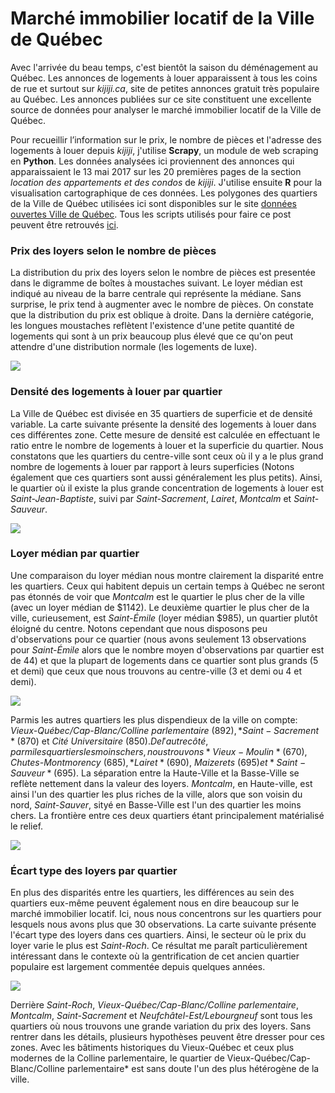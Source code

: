 Marché immobilier locatif de la Ville de Québec
================

Avec l'arrivée du beau temps, c'est bientôt la saison du déménagement au Québec. Les annonces de logements à louer apparaissent à tous les coins de rue et surtout sur *kijiji.ca*, site de petites annonces gratuit très populaire au Québec. Les annonces publiées sur ce site constituent une excellente source de données pour analyser le marché immobilier locatif de la Ville de Québec.

Pour recueillir l’information sur le prix, le nombre de pièces et l'adresse des logements à louer depuis *kijiji*, j'utilise **Scrapy**, un module de web scraping en **Python**. Les données analysées ici proviennent des annonces qui apparaissaient le 13 mai 2017 sur les 20 premières pages de la section *location des appartements et des condos* de *kijiji*. J'utilise ensuite **R** pour la visualisation cartographique de ces données. Les polygones des quartiers de la Ville de Québec utilisées ici sont disponibles sur le site [données ouvertes Ville de Québec](http://donnees.ville.quebec.qc.ca/donne_details.aspx?jdid=9). Tous les scripts utilisés pour faire ce post peuvent être retrouvés [ici](https://github.com/chuyachia/kijiji_map).

### Prix des loyers selon le nombre de pièces

La distribution du prix des loyers selon le nombre de pièces est presentée dans le digramme de boîtes à moustaches suivant. Le loyer médian est indiqué au niveau de la barre centrale qui représente la médiane. Sans surprise, le prix tend à augmenter avec le nombre de pièces. On constate que la distribution du prix est oblique à droite. Dans la dernière catégorie, les longues moustaches reflètent l'existence d'une petite quantité de logements qui sont à un prix beaucoup plus élevé que ce qu'on peut attendre d'une distribution normale (les logements de luxe).

![](kijiji_md_files/figure-markdown_github/unnamed-chunk-2-1.png)

### Densité des logements à louer par quartier

La Ville de Québec est divisée en 35 quartiers de superficie et de densité variable. La carte suivante présente la densité des logements à louer dans ces différentes zone. Cette mesure de densité est calculée en effectuant le ratio entre le nombre de logements à louer et la superficie du quartier. Nous constatons que les quartiers du centre-ville sont ceux où il y a le plus grand nombre de logements à louer par rapport à leurs superficies (Notons également que ces quartiers sont aussi généralement les plus petits). Ainsi, le quartier où il existe la plus grande concentration de logements à louer est *Saint-Jean-Baptiste*, suivi par *Saint-Sacrement*, *Lairet*, *Montcalm* et *Saint-Sauveur*.

![](kijiji_md_files/figure-markdown_github/unnamed-chunk-4-1.png)

### Loyer médian par quartier

Une comparaison du loyer médian nous montre clairement la disparité entre les quartiers. Ceux qui habitent depuis un certain temps à Québec ne seront pas étonnés de voir que *Montcalm* est le quartier le plus cher de la ville (avec un loyer médian de $1142). Le deuxième quartier le plus cher de la ville, curieusement, est *Saint-Émile* (loyer médian $985), un quartier plutôt éloigné du centre. Notons cependant que nous disposons peu d'observations pour ce quartier (nous avons seulement 13 observations pour *Saint-Émile* alors que le nombre moyen d'observations par quartier est de 44) et que la plupart de logements dans ce quartier sont plus grands (5 et demi) que ceux que nous trouvons au centre-ville (3 et demi ou 4 et demi). 

![](kijiji_md_files/figure-markdown_github/unnamed-chunk-5-1.png)

Parmis les autres quartiers les plus dispendieux de la ville on compte: *Vieux-Québec/Cap-Blanc/Colline parlementaire* ($892), *Saint-Sacrement* ($870) et *Cité Universitaire* ($850). De l'autre côté, parmi les quartiers les moins chers, nous trouvons *Vieux-Moulin* ($670), *Chutes-Montmorency* ($685), *Lairet* ($690), *Maizerets* ($695) et *Saint-Sauveur* ($695). La séparation entre la Haute-Ville et la Basse-Ville se reflète nettement dans la valeur des loyers. *Montcalm*, en Haute-ville, est ainsi l'un des quartier les plus riches de la ville, alors que son voisin du nord, *Saint-Sauver*, sityé en Basse-Ville est l'un des quartier les moins chers. La frontière entre ces deux quartiers étant principalement matérialisé le relief.


![](https://upload.wikimedia.org/wikipedia/commons/6/61/Escalier_des_Franciscains_02.jpg)

### Écart type des loyers par quartier

En plus des disparités entre les quartiers, les différences au sein des quartiers eux-même peuvent également nous en dire beaucoup sur le marché immobilier locatif. Ici, nous nous concentrons sur les quartiers pour lesquels nous avons plus que 30 observations. La carte suivante présente l'écart type des loyers dans ces quartiers. Ainsi, le secteur où le prix du loyer varie le plus est *Saint-Roch*. Ce résultat me paraît particulièrement intéressant dans le contexte où la gentrification de cet ancien quartier populaire est largement commentée depuis quelques années. 

![](kijiji_md_files/figure-markdown_github/unnamed-chunk-6-1.png)

Derrière *Saint-Roch*, *Vieux-Québec/Cap-Blanc/Colline parlementaire*, *Montcalm*, *Saint-Sacrement* et *Neufchâtel-Est/Lebourgneuf* sont tous les quartiers où nous trouvons une grande variation du prix des loyers. Sans rentrer dans les détails, plusieurs hypothèses peuvent être dresser pour ces zones. Avec les bâtiments historiques du Vieux-Québec et ceux plus modernes de la Colline parlementaire, le quartier de Vieux-Québec/Cap-Blanc/Colline parlementaire* est sans doute l'un des plus hétérogène de la ville.
